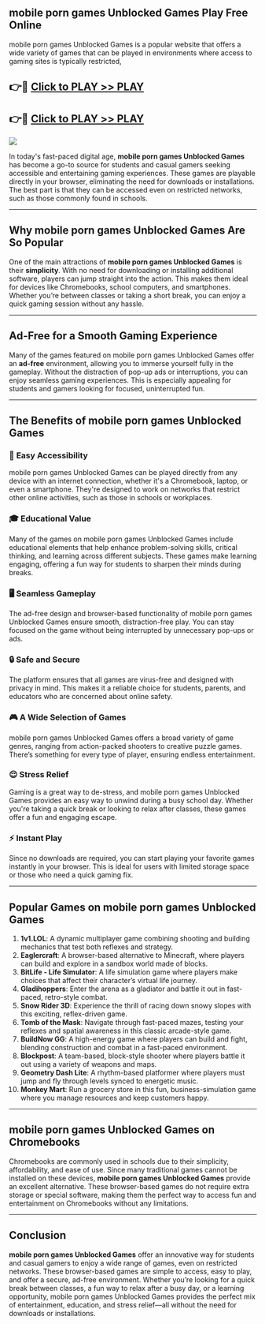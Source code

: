## mobile porn games Unblocked Games Play Free Online

mobile porn games Unblocked Games is a popular website that offers a wide variety of games that can be played in environments where access to gaming sites is typically restricted,


## 👉🔴 [Click to PLAY >> PLAY](http://download.freeplayer.one?title=mobile_porn_games_Unblocked_Games&ref=G-21D)

## 👉🔴 [Click to PLAY >> PLAY](http://download.freeplayer.one?title=mobile_porn_games_Unblocked_Games&ref=G-21D)


<a href="http://download.freeplayer.one?title=mobile_porn_games_Unblocked_Games&ref=G-21D"><img src="https://clearcache.store/games.png"></a>

In today's fast-paced digital age, **mobile porn games Unblocked Games** has become a go-to source for students and casual gamers seeking accessible and entertaining gaming experiences. These games are playable directly in your browser, eliminating the need for downloads or installations. The best part is that they can be accessed even on restricted networks, such as those commonly found in schools.

---

## **Why mobile porn games Unblocked Games Are So Popular**

One of the main attractions of **mobile porn games Unblocked Games** is their **simplicity**. With no need for downloading or installing additional software, players can jump straight into the action. This makes them ideal for devices like Chromebooks, school computers, and smartphones. Whether you’re between classes or taking a short break, you can enjoy a quick gaming session without any hassle.

---

## **Ad-Free for a Smooth Gaming Experience**

Many of the games featured on mobile porn games Unblocked Games offer an **ad-free** environment, allowing you to immerse yourself fully in the gameplay. Without the distraction of pop-up ads or interruptions, you can enjoy seamless gaming experiences. This is especially appealing for students and gamers looking for focused, uninterrupted fun.

---

## **The Benefits of mobile porn games Unblocked Games**

### 🚪 **Easy Accessibility**
mobile porn games Unblocked Games can be played directly from any device with an internet connection, whether it's a Chromebook, laptop, or even a smartphone. They're designed to work on networks that restrict other online activities, such as those in schools or workplaces.

### 🎓 **Educational Value**
Many of the games on mobile porn games Unblocked Games include educational elements that help enhance problem-solving skills, critical thinking, and learning across different subjects. These games make learning engaging, offering a fun way for students to sharpen their minds during breaks.

### 🖥️ **Seamless Gameplay**
The ad-free design and browser-based functionality of mobile porn games Unblocked Games ensure smooth, distraction-free play. You can stay focused on the game without being interrupted by unnecessary pop-ups or ads.

### 🔒 **Safe and Secure**
The platform ensures that all games are virus-free and designed with privacy in mind. This makes it a reliable choice for students, parents, and educators who are concerned about online safety.

### 🎮 **A Wide Selection of Games**
mobile porn games Unblocked Games offers a broad variety of game genres, ranging from action-packed shooters to creative puzzle games. There’s something for every type of player, ensuring endless entertainment.

### 😌 **Stress Relief**
Gaming is a great way to de-stress, and mobile porn games Unblocked Games provides an easy way to unwind during a busy school day. Whether you're taking a quick break or looking to relax after classes, these games offer a fun and engaging escape.

### ⚡ **Instant Play**
Since no downloads are required, you can start playing your favorite games instantly in your browser. This is ideal for users with limited storage space or those who need a quick gaming fix.

---

## **Popular Games on mobile porn games Unblocked Games**

1. **1v1.LOL**: A dynamic multiplayer game combining shooting and building mechanics that test both reflexes and strategy.
2. **Eaglercraft**: A browser-based alternative to Minecraft, where players can build and explore in a sandbox world made of blocks.
3. **BitLife - Life Simulator**: A life simulation game where players make choices that affect their character’s virtual life journey.
4. **Gladihoppers**: Enter the arena as a gladiator and battle it out in fast-paced, retro-style combat.
5. **Snow Rider 3D**: Experience the thrill of racing down snowy slopes with this exciting, reflex-driven game.
6. **Tomb of the Mask**: Navigate through fast-paced mazes, testing your reflexes and spatial awareness in this classic arcade-style game.
7. **BuildNow GG**: A high-energy game where players can build and fight, blending construction and combat in a fast-paced environment.
8. **Blockpost**: A team-based, block-style shooter where players battle it out using a variety of weapons and maps.
9. **Geometry Dash Lite**: A rhythm-based platformer where players must jump and fly through levels synced to energetic music.
10. **Monkey Mart**: Run a grocery store in this fun, business-simulation game where you manage resources and keep customers happy.

---

## **mobile porn games Unblocked Games on Chromebooks**

Chromebooks are commonly used in schools due to their simplicity, affordability, and ease of use. Since many traditional games cannot be installed on these devices, **mobile porn games Unblocked Games** provide an excellent alternative. These browser-based games do not require extra storage or special software, making them the perfect way to access fun and entertainment on Chromebooks without any limitations.

---

## **Conclusion**

**mobile porn games Unblocked Games** offer an innovative way for students and casual gamers to enjoy a wide range of games, even on restricted networks. These browser-based games are simple to access, easy to play, and offer a secure, ad-free environment. Whether you’re looking for a quick break between classes, a fun way to relax after a busy day, or a learning opportunity, mobile porn games Unblocked Games provides the perfect mix of entertainment, education, and stress relief—all without the need for downloads or installations.
